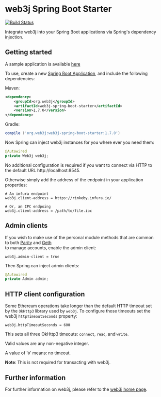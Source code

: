 # web3j Spring Boot Starter

[![Build Status](https://travis-ci.org/web3j/web3j-spring-boot-starter.svg?branch=master)](https://travis-ci.org/web3j/web3j-spring-boot-starter)

Integrate web3j into your Spring Boot applications via Spring's dependency injection.


## Getting started

A sample application is available [here](https://github.com/web3j/examples/tree/master/spring-boot)

To use, create a new [Spring Boot Application](https://spring.io/guides/gs/spring-boot/), and 
include the following dependencies:

Maven:

```xml
<dependency>
    <groupId>org.web3j</groupId>
    <artifactId>web3j-spring-boot-starter</artifactId>
    <version>1.7.0</version>
</dependency>
```

Gradle:

```groovy
compile ('org.web3j:web3j-spring-boot-starter:1.7.0')
```

Now Spring can inject web3j instances for you where ever you need them:

```java
@Autowired
private Web3j web3j;
```

No additional configuration is required if you want to connect via HTTP to the default URL 
http://localhost:8545.

Otherwise simply add the address of the endpoint in your application properties:

```properties
# An infura endpoint
web3j.client-address = https://rinkeby.infura.io/

# Or, an IPC endpoing
web3j.client-address = /path/to/file.ipc
```


## Admin clients

If you wish to make use of the personal module methods that are common to both
[Parity](https://github.com/ethcore/parity/wiki/JSONRPC-personal-module) and 
[Geth](https://github.com/ethereum/go-ethereum/wiki/Management-APIs#personal)  
to manage accounts, enable the admin client:

```properties
web3j.admin-client = true
```

Then Spring can inject admin clients:

 ```java
 @Autowired
 private Admin admin;
 ```


## HTTP client configuration

Some Ethereum operations take longer than the default HTTP timeout set by the `OkHttp3` library
used by `web3j`. To configure those timeouts set the web3j `httpTimeoutSeconds` property:

```properties
web3j.httpTimeoutSeconds = 600  
```

This sets all three OkHttp3 timeouts: `connect`, `read`, and `write`.  

Valid values are any non-negative integer.

A value of '`0`' means: no timeout.  


**Note**: This is not required for transacting with web3j.  


## Further information

For further information on web3j, please refer to the [web3j home page](https://web3j.io).
